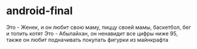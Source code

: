 # android-final
Это - Женек, и он любит свою маму, пиццу своей мамы, баскетбол, бег и топить котят
Это - Абылайхан, он ненавидит все цифры ниже 95, также он любит подначивать покупать фигурки из майнкрафта
